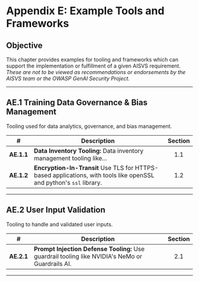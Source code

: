 # Appendix E: Example Tools and Frameworks

## Objective

This chapter provides examples for tooling and frameworks which can support the implementation or fulfillment of a given AISVS requirement. *These are not to be viewed as recommendations or endorsements by the AISVS team or the OWASP GenAI Security Project.*

---

## AE.1 Training Data Governance & Bias Management

Tooling used for data analytics, governance, and bias management.

| # | Description | Section |
|:--------:|---------------------------------------------------------------------------------------------------------------------|:---:|
| **AE.1.1** | **Data Inventory Tooling:** Data inventory management tooling like... | 1.1 |
| **AE.1.2** | **Encryption-In-Transit** Use TLS for HTTPS-based applications, with tools like openSSL and python's `ssl` library.  | 1.2 |

---

## AE.2 User Input Validation

Tooling to handle and validated user inputs.

| # | Description | Section |
|:--------:|---------------------------------------------------------------------------------------------------------------------|:---:|
| **AE.2.1** | **Prompt Injection Defense Tooling:** Use guardrail tooling like NVIDIA's NeMo or Guardrails AI. | 2.1 |

---
